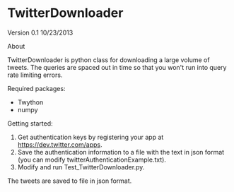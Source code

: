 TwitterDownloader
=================

Version 0.1
10/23/2013

About

TwitterDownloader is python class for downloading a large volume of tweets.  The queries are spaced out in time so that you won't run into query rate limiting errors.

Required packages:
- Twython
- numpy

Getting started:
1) Get authentication keys by registering your app at https://dev.twitter.com/apps.
2) Save the authentication information to a file with the text in json format (you can modify twitterAuthenticationExample.txt).
3) Modify and run Test_TwitterDownloader.py.

The tweets are saved to file in json format.